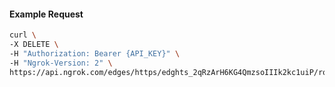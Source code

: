 <!-- Code generated for API Clients. DO NOT EDIT. -->

#### Example Request

```bash
curl \
-X DELETE \
-H "Authorization: Bearer {API_KEY}" \
-H "Ngrok-Version: 2" \
https://api.ngrok.com/edges/https/edghts_2qRzArH6KG4QmzsoIIIk2kc1uiP/routes/edghtsrt_2qRzAn0tCjyHi9vq8GAhERA4h2F/oidc
```
